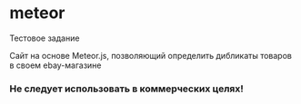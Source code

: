# meteor
Тестовое задание

Сайт на основе Meteor.js, позволяющий определить дибликаты товаров в своем ebay-магазине

### Не следует использовать в коммерческих целях!
